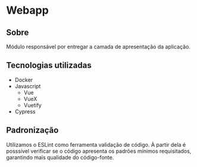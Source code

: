 # Webapp

## Sobre

Módulo responsável por entregar a camada de apresentação da aplicação.

## Tecnologias utilizadas

- Docker
- Javascript
  - Vue
  - VueX
  - Vuetify
- Cypress

## Padronização

Utilizamos o ESLint como ferramenta validação de código. À partir dela é posssível verificar se o código apresenta os padrões mínimos requisitados, garantindo mais qualidade do código-fonte.
